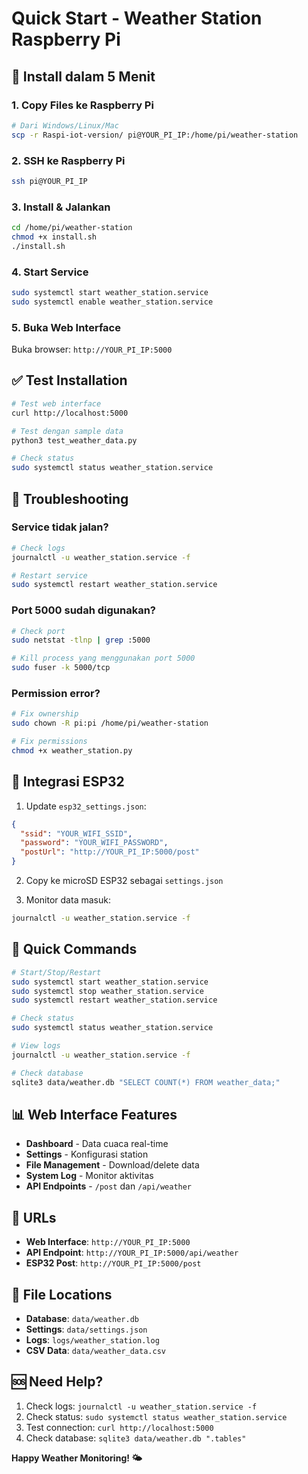 # Quick Start - Weather Station Raspberry Pi

## 🚀 Install dalam 5 Menit

### 1. Copy Files ke Raspberry Pi
```bash
# Dari Windows/Linux/Mac
scp -r Raspi-iot-version/ pi@YOUR_PI_IP:/home/pi/weather-station
```

### 2. SSH ke Raspberry Pi
```bash
ssh pi@YOUR_PI_IP
```

### 3. Install & Jalankan
```bash
cd /home/pi/weather-station
chmod +x install.sh
./install.sh
```

### 4. Start Service
```bash
sudo systemctl start weather_station.service
sudo systemctl enable weather_station.service
```

### 5. Buka Web Interface
Buka browser: `http://YOUR_PI_IP:5000`

## ✅ Test Installation

```bash
# Test web interface
curl http://localhost:5000

# Test dengan sample data
python3 test_weather_data.py

# Check status
sudo systemctl status weather_station.service
```

## 🔧 Troubleshooting

### Service tidak jalan?
```bash
# Check logs
journalctl -u weather_station.service -f

# Restart service
sudo systemctl restart weather_station.service
```

### Port 5000 sudah digunakan?
```bash
# Check port
sudo netstat -tlnp | grep :5000

# Kill process yang menggunakan port 5000
sudo fuser -k 5000/tcp
```

### Permission error?
```bash
# Fix ownership
sudo chown -R pi:pi /home/pi/weather-station

# Fix permissions
chmod +x weather_station.py
```

## 📱 Integrasi ESP32

1. Update `esp32_settings.json`:
```json
{
  "ssid": "YOUR_WIFI_SSID",
  "password": "YOUR_WIFI_PASSWORD",
  "postUrl": "http://YOUR_PI_IP:5000/post"
}
```

2. Copy ke microSD ESP32 sebagai `settings.json`

3. Monitor data masuk:
```bash
journalctl -u weather_station.service -f
```

## 🎯 Quick Commands

```bash
# Start/Stop/Restart
sudo systemctl start weather_station.service
sudo systemctl stop weather_station.service
sudo systemctl restart weather_station.service

# Check status
sudo systemctl status weather_station.service

# View logs
journalctl -u weather_station.service -f

# Check database
sqlite3 data/weather.db "SELECT COUNT(*) FROM weather_data;"
```

## 📊 Web Interface Features

- **Dashboard** - Data cuaca real-time
- **Settings** - Konfigurasi station
- **File Management** - Download/delete data
- **System Log** - Monitor aktivitas
- **API Endpoints** - `/post` dan `/api/weather`

## 🔗 URLs

- **Web Interface**: `http://YOUR_PI_IP:5000`
- **API Endpoint**: `http://YOUR_PI_IP:5000/api/weather`
- **ESP32 Post**: `http://YOUR_PI_IP:5000/post`

## 📁 File Locations

- **Database**: `data/weather.db`
- **Settings**: `data/settings.json`
- **Logs**: `logs/weather_station.log`
- **CSV Data**: `data/weather_data.csv`

## 🆘 Need Help?

1. Check logs: `journalctl -u weather_station.service -f`
2. Check status: `sudo systemctl status weather_station.service`
3. Test connection: `curl http://localhost:5000`
4. Check database: `sqlite3 data/weather.db ".tables"`

**Happy Weather Monitoring! 🌤️**
